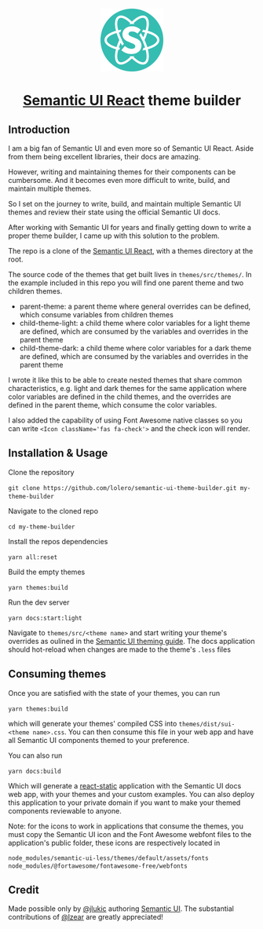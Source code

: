 <!-- Logo -->
<p align="center">
  <a href="https://react.semantic-ui.com">
    <img height="128" width="128" src="https://github.com/Semantic-Org/Semantic-UI-React/raw/master/docs/public/logo.png">
  </a>
</p>

<!-- Name -->
<h1 align="center">
  <a href="https://react.semantic-ui.com/">Semantic UI React</a> theme builder
</h1>

## Introduction
I am a big fan of Semantic UI and even more so of Semantic UI React.
Aside from them being excellent libraries, their docs are amazing.

However, writing and maintaining themes for their components can be cumbersome.
And it becomes even more difficult to write, build, and maintain multiple themes.

So I set on the journey to write, build, and maintain multiple Semantic UI themes
and review their state using the official Semantic UI docs.

After working with Semantic UI for years and finally getting down to write a proper theme builder,
I came up with this solution to the problem.

The repo is a clone of the [Semantic UI React](https://react.semantic-ui.com/), with a themes directory at the root.

The source code of the themes that get built lives in `themes/src/themes/`. In the example included in this repo
you will find one parent theme and two children themes.

- parent-theme: a parent theme where general overrides can be defined, which consume variables from children themes
- child-theme-light: a child theme where color variables for a light theme are defined,
which are consumed by the variables and overrides in the parent theme
- child-theme-dark: a child theme where color variables for a dark theme are defined,
which are consumed by the variables and overrides in the parent theme

I wrote it like this to be able to create nested themes that share common characteristics,
e.g. light and dark themes for the same application where color variables are defined in the child themes,
and the overrides are defined in the parent theme, which consume the color variables.

I also added the capability of using Font Awesome native classes so you can write
`<Icon className='fas fa-check'>` and the check icon will render.


## Installation & Usage

Clone the repository

`git clone https://github.com/lolero/semantic-ui-theme-builder.git my-theme-builder`

Navigate to the cloned repo

`cd my-theme-builder`

Install the repos dependencies

`yarn all:reset`

Build the empty themes

`yarn themes:build`

Run the dev server

`yarn docs:start:light`

Navigate to `themes/src/<theme name>` and start writing your theme's overrides as oulined in
the [Semantic UI theming guide](https://semantic-ui.com/theming).
The docs application should hot-reload when changes are made to the theme's `.less` files


## Consuming themes

Once you are satisfied with the state of your themes, you can run

`yarn themes:build`

which will generate your themes' compiled CSS into `themes/dist/sui-<theme name>.css`.
You can then consume this file in your web app and have all Semantic UI components themed to your preference.

You can also run

`yarn docs:build`

Which will generate a [react-static](https://github.com/nozzle/react-static) application with the
Semantic UI docs web app, with your themes and your custom examples. You can also deploy this application
to your private domain if you want to make your themed components reviewable to anyone.

Note: for the icons to work in applications that consume the themes, you must copy the Semantic UI icon and
the Font Awesome webfont files to the application's public folder, these icons are respectively located in

```
node_modules/semantic-ui-less/themes/default/assets/fonts
node_modules/@fortawesome/fontawesome-free/webfonts
```


## Credit

Made possible only by [@jlukic](https://github.com/jlukic) authoring [Semantic UI](https://semantic-ui.com/).
The substantial contributions of [@lzear](https://github.com/lzear) are greatly appreciated!
